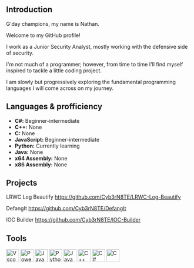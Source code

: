 ## Introduction

G'day champions, my name is Nathan. 

Welcome to my GitHub profile!

I work as a Junior Security Analyst, mostly working with the defensive side of security. 

I'm not much of a programmer; however, from time to time I'll find myself inspired to tackle a little coding project.

I am slowly but progressively exploring the fundamental programming languages I will come across on my journey.

## Languages & profficiency

- **C#:** Beginner-intermediate
- **C++:** None
- **C:** None 
- **JavaScript:** Beginner-intermediate
- **Python:** Currently learning
- **Java:** None
- **x64 Assembly:** None
- **x86 Assembly:** None

## Projects

LRWC Log Beautify 
https://github.com/Cyb3rN8TE/LRWC-Log-Beautify

DefangIt 
https://github.com/Cyb3rN8TE/DefangIt

IOC Builder 
https://github.com/Cyb3rN8TE/IOC-Builder

## Tools

[<img algin="left" alt="Vscode" width="35px" src="https://upload.wikimedia.org/wikipedia/commons/thumb/9/9a/Visual_Studio_Code_1.35_icon.svg/1280px-Visual_Studio_Code_1.35_icon.svg.png" />][Vscode]
[<img algin="left" alt="PowerShell" width="35px" src="https://docs.microsoft.com/en-us/powershell/media/index/ps_black_128.svg" />][pwsh]
[<img algin="left" alt="JavaScript" width="35px" src="https://upload.wikimedia.org/wikipedia/commons/6/6a/JavaScript-logo.png" />][JS]
[<img algin="left" alt="Python" width="35px" src="https://upload.wikimedia.org/wikipedia/commons/thumb/c/c3/Python-logo-notext.svg/1280px-Python-logo-notext.svg.png" />][Python]
[<img algin="left" alt="Java" width="35px" src="https://upload.wikimedia.org/wikipedia/en/thumb/3/30/Java_programming_language_logo.svg/800px-Java_programming_language_logo.svg.png" />][Java]
[<img algin="left" alt="C++" width="35px" src="https://upload.wikimedia.org/wikipedia/commons/thumb/1/18/ISO_C%2B%2B_Logo.svg/1280px-ISO_C%2B%2B_Logo.svg.png" />][C++]
[<img algin="left" alt="C#" width="35px" src="https://upload.wikimedia.org/wikipedia/commons/thumb/b/bd/Logo_C_sharp.svg/1200px-Logo_C_sharp.svg.png" />][C#]
[<img algin="left" alt="C" width="35px" src="https://upload.wikimedia.org/wikipedia/commons/thumb/1/18/C_Programming_Language.svg/926px-C_Programming_Language.svg.png" />][C]

[Vscode]: https://code.visualstudio.com/
[pwsh]: https://docs.microsoft.com/en-us/powershell/
[JS]: https://www.javascript.com/
[Python]: https://www.python.org/
[Java]: https://www.java.com/en/
[C++]: https://isocpp.org/
[C#]: https://learn.microsoft.com/en-us/dotnet/csharp/
[C]: https://www.iso.org/standard/74528.html


